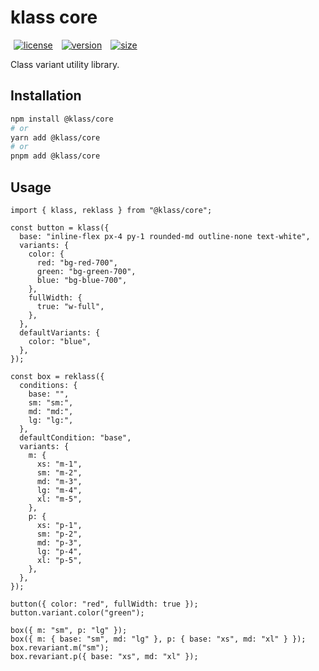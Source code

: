 # klass core

<p>
  <a title="license" href="https://github.com/flamrdevs/klass/blob/main/LICENSE" target="_blank" style="display: inline-block; margin: 0px 4px;">
    <img alt="license" src="https://none.deno.dev/npm/l?n=@klass/core" hspace="1">
  </a>
  <a title="version" href="https://www.npmjs.com/package/@klass/core" target="_blank" style="display: inline-block; margin: 0px 4px;">
    <img alt="version" src="https://none.deno.dev/npm/v?n=@klass/core" hspace="1">
  </a>
  <a title="size" href="https://bundlejs.com/?q=@klass/core" target="_blank" style="display: inline-block; margin: 0px 4px;">
    <img alt="size" src="https://none.deno.dev/bundlejs/mz?n=@klass/core" hspace="1">
  </a>
</p>

Class variant utility library.

## Installation

```bash
npm install @klass/core
# or
yarn add @klass/core
# or
pnpm add @klass/core
```

## Usage

```tsx
import { klass, reklass } from "@klass/core";

const button = klass({
  base: "inline-flex px-4 py-1 rounded-md outline-none text-white",
  variants: {
    color: {
      red: "bg-red-700",
      green: "bg-green-700",
      blue: "bg-blue-700",
    },
    fullWidth: {
      true: "w-full",
    },
  },
  defaultVariants: {
    color: "blue",
  },
});

const box = reklass({
  conditions: {
    base: "",
    sm: "sm:",
    md: "md:",
    lg: "lg:",
  },
  defaultCondition: "base",
  variants: {
    m: {
      xs: "m-1",
      sm: "m-2",
      md: "m-3",
      lg: "m-4",
      xl: "m-5",
    },
    p: {
      xs: "p-1",
      sm: "p-2",
      md: "p-3",
      lg: "p-4",
      xl: "p-5",
    },
  },
});

button({ color: "red", fullWidth: true });
button.variant.color("green");

box({ m: "sm", p: "lg" });
box({ m: { base: "sm", md: "lg" }, p: { base: "xs", md: "xl" } });
box.revariant.m("sm");
box.revariant.p({ base: "xs", md: "xl" });
```
